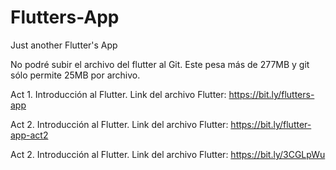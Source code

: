 # Flutters-App
Just another Flutter's App

No podré subir el archivo del flutter al Git. Este pesa más de 277MB y git sólo permite 25MB por archivo.

Act 1. Introducción al Flutter.
  Link del archivo Flutter: https://bit.ly/flutters-app

Act 2. Introducción al Flutter.
  Link del archivo Flutter: https://bit.ly/flutter-app-act2

Act 2. Introducción al Flutter.
  Link del archivo Flutter: https://bit.ly/3CGLpWu
